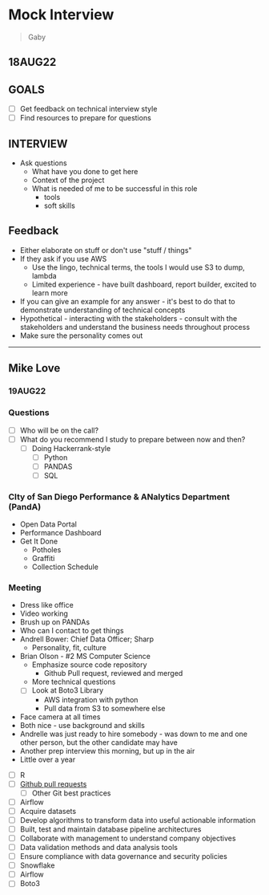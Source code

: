 # Mock Interview

> Gaby

## 18AUG22

## GOALS

- [ ] Get feedback on technical interview style
- [ ] Find resources to prepare for questions

## INTERVIEW

- Ask questions
  - What have you done to get here
  - Context of the project
  - What is needed of me to be successful in this role
    - tools
    - soft skills

## Feedback

- Either elaborate on stuff or don't use "stuff / things"
- If they ask if you use AWS
  - Use the lingo, technical terms, the tools I would use S3 to dump, lambda
  - Limited experience - have built dashboard, report builder, excited to learn more
- If you can give an example for any answer - it's best to do that to demonstrate understanding of technical concepts
- Hypothetical - interacting with the stakeholders - consult with the stakeholders and understand the business needs throughout process
- Make sure the personality comes out

---

## Mike Love

### 19AUG22

### Questions

- [ ] Who will be on the call?
- [ ] What do you recommend I study to prepare between now and then?
  - [ ] Doing Hackerrank-style
    - [ ] Python
    - [ ] PANDAS
    - [ ] SQL

### CIty of San Diego Performance & ANalytics Department (PandA)

- Open Data Portal
- Performance Dashboard
- Get It Done
  - Potholes
  - Graffiti
  - Collection Schedule

### Meeting

- Dress like office
- Video working
- Brush up on PANDAs
- Who can I contact to get things
- Andrell Bower: Chief Data Officer; Sharp
  - Personality, fit, culture
- Brian Olson - #2 MS Computer Science
  - Emphasize source code repository
    - Github Pull request, reviewed and merged
  - More technical questions
  - [ ] Look at Boto3 Library
    - AWS integration with python
    - Pull data from S3 to somewhere else
- Face camera at all times
- Both nice - use background and skills
- Andrelle was just ready to hire somebody - was down to me and one other person, but the other candidate may have
- Another prep interview this morning, but up in the air
- Little over a year
- [ ] R
- [ ] [Github pull requests](https://www.atlassian.com/git/tutorials/making-a-pull-request)
  - [ ] Other Git best practices
- [ ] Airflow
- [ ] Acquire datasets
- [ ] Develop algorithms to transform data into useful actionable information
- [ ] Built, test and maintain database pipeline architectures
- [ ] Collaborate with management to understand company objectives
- [ ] Data validation methods and data analysis tools
- [ ] Ensure compliance with data governance and security policies
- [ ] Snowflake
- [ ] Airflow
- [ ] Boto3